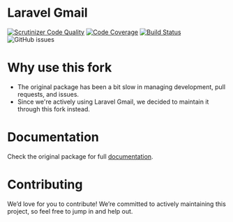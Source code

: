 # Laravel Gmail
[![Scrutinizer Code Quality](https://scrutinizer-ci.com/g/myint-oo/laravel-gmail/badges/quality-score.png?b=master)](https://scrutinizer-ci.com/g/myint-oo/laravel-gmail/?branch=master)
[![Code Coverage](https://scrutinizer-ci.com/g/myint-oo/laravel-gmail/badges/coverage.png?b=master)](https://scrutinizer-ci.com/g/myint-oo/laravel-gmail/?branch=master)
[![Build Status](https://scrutinizer-ci.com/g/myint-oo/laravel-gmail/badges/build.png?b=master)](https://scrutinizer-ci.com/g/myint-oo/laravel-gmail/build-status/master)
![GitHub issues](https://img.shields.io/github/issues/myint-oo/laravel-gmail)


# Why use this fork
- The original package has been a bit slow in managing development, pull requests, and issues.
- Since we're actively using Laravel Gmail, we decided to maintain it through this fork instead.

# Documentation
Check the original package for full [documentation](https://github.com/dacastro4/laravel-gmail).

# Contributing
We’d love for you to contribute! We’re committed to actively maintaining this project, so feel free to jump in and help out.